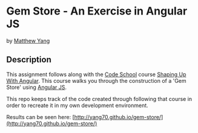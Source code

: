 # Gem Store - An Exercise in Angular JS

by [Matthew Yang](http://matthewgyang.com)

## Description
This assignment follows along with the [Code School](https://www.codeschool.com) course [Shaping Up With Angular](http://campus.codeschool.com/courses/shaping-up-with-angular-js/intro).  This course walks you through the construction of a 'Gem Store' using [Angular JS](https://angularjs.org/).

This repo keeps track of the code created through following that course in order to recreate it in my own development environment.

Results can be seen here: [http://yang70.github.io/gem-store/](http://yang70.github.io/gem-store/)
